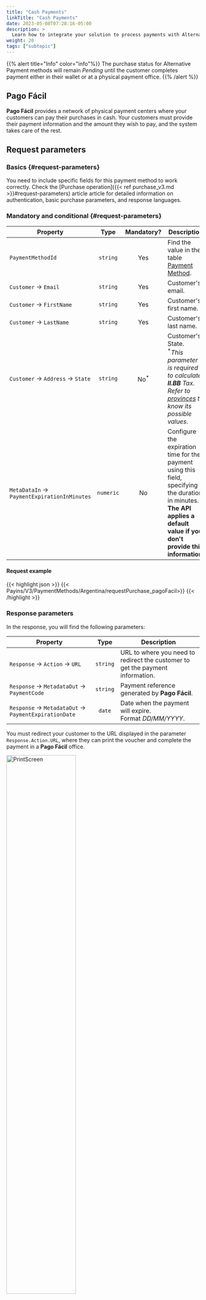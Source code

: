 ```yaml
---
title: "Cash Payments"
linkTitle: "Cash Payments"
date: 2023-05-08T07:28:16-05:00
description: >
  Learn how to integrate your solution to process payments with Alternative Payment Methods.
weight: 20
tags: ["subtopic"]
---
```


{{% alert title="Info" color="info"%}}
The purchase status for Alternative Payment methods will remain _Pending_ until the customer completes payment either in their wallet or at a physical payment office.
{{% /alert %}}

## Pago Fácil
**Pago Fácil** provides a network of physical payment centers where your customers can pay their purchases in cash. Your customers must provide their payment information and the amount they wish to pay, and the system takes care of the rest. 

## Request parameters

### Basics {#request-parameters}
You need to include specific fields for this payment method to work correctly. Check the [Purchase operation]({{< ref purchase_v3.md >}}#request-parameters) article article for detailed information on authentication, basic purchase parameters, and response languages.

### Mandatory and conditional {#request-parameters}
| Property | Type | Mandatory? | Description |
|---|:-:|:-:|---|
| `PaymentMethodId` | `string` | Yes | Find the value in the table [Payment Method](/en/docs/payment-methods/argentina.html#payment-methods). |
| `Customer` → `Email` | `string` | Yes | Customer's email. |
| `Customer` → `FirstName` | `string` | Yes | Customer's first name. |
| `Customer` → `LastName` | `string` | Yes | Customer's last name. |
| `Customer` → `Address` → `State` | `string` | No<sup>*</sup> | Customer's State.<br><sup>*</sup>_This parameter is required to calculate **II.BB** Tax. Refer to [provinces](/en/docs/payment-methods/argentina.html#argentina-provinces) to know its possible values_. |
| `MetaDataIn` → `PaymentExpirationInMinutes` | `numeric` | No | Configure the expiration time for the payment using this field, specifying the duration in minutes. **The API applies a default value if you don't provide this information.** |

#### Request example
{{< highlight json >}}
{{< Payins/V3/PaymentMethods/Argentina/requestPurchase_pagoFacil>}}
{{< /highlight >}}

### Response parameters
In the response, you will find the following parameters:

| Property | Type | Description |
|---|:-:|---|
| `Response` → `Action` → `URL` | `string` | URL to where you need to redirect the customer to get the payment information. |
| `Response` → `MetadataOut` → `PaymentCode` | `string`  | Payment reference generated by **Pago Fácil**. |
| `Response` → `MetadataOut` → `PaymentExpirationDate` | `date` | Date when the payment will expire.<br>Format _DD/MM/YYYY_. |

You must redirect your customer to the URL displayed in the parameter `Response.Action.URL`, where they can print the voucher and complete the payment in a **Pago Fácil** office.

<img src="/assets/PagoFacilVoucher.png" width="60%" alt="PrintScreen"/>

#### Response example

{{< highlight json >}}
{{< Payins/V3/PaymentMethods/Argentina/responsePurchase_pagoFacil>}}
{{< /highlight >}}